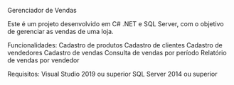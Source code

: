 Gerenciador de Vendas

Este é um projeto desenvolvido em C# .NET e SQL Server, com o objetivo de gerenciar as vendas de uma loja.

Funcionalidades:
Cadastro de produtos
Cadastro de clientes
Cadastro de vendedores
Cadastro de vendas
Consulta de vendas por período
Relatório de vendas por vendedor

Requisitos:
Visual Studio 2019 ou superior
SQL Server 2014 ou superior
